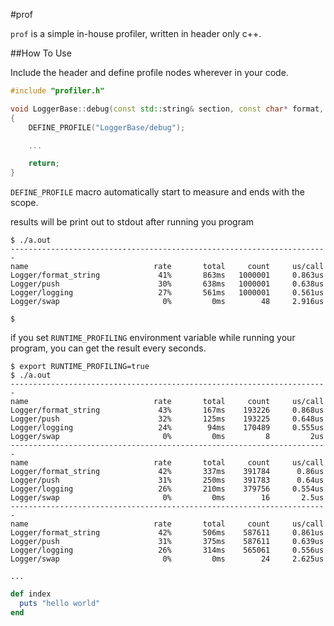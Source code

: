 #prof

`prof` is a simple in-house profiler, written in header only c++.

##How To Use

Include the header and define profile nodes wherever in your code.

```cpp
#include "profiler.h"

void LoggerBase::debug(const std::string& section, const char* format, ...)
{
	DEFINE_PROFILE("LoggerBase/debug");

	...

	return;
}
```

`DEFINE_PROFILE` macro automatically start to measure and ends with the scope.

results will be print out to stdout after running you program

```
$ ./a.out
-----------------------------------------------------------------------
name                            rate       total     count     us/call
Logger/format_string             41%       863ms   1000001     0.863us
Logger/push                      30%       638ms   1000001     0.638us
Logger/logging                   27%       561ms   1000001     0.561us
Logger/swap                       0%         0ms        48     2.916us

$
```

if you set `RUNTIME_PROFILING` environment variable while running your program, you can get the result every seconds.

```
$ export RUNTIME_PROFILING=true
$ ./a.out
-----------------------------------------------------------------------
name                            rate       total     count     us/call
Logger/format_string             43%       167ms    193226     0.868us
Logger/push                      32%       125ms    193225     0.648us
Logger/logging                   24%        94ms    170489     0.555us
Logger/swap                       0%         0ms         8         2us
-----------------------------------------------------------------------
name                            rate       total     count     us/call
Logger/format_string             42%       337ms    391784      0.86us
Logger/push                      31%       250ms    391783      0.64us
Logger/logging                   26%       210ms    379756     0.554us
Logger/swap                       0%         0ms        16       2.5us
-----------------------------------------------------------------------
name                            rate       total     count     us/call
Logger/format_string             42%       506ms    587611     0.861us
Logger/push                      31%       375ms    587611     0.639us
Logger/logging                   26%       314ms    565061     0.556us
Logger/swap                       0%         0ms        24     2.625us

...
```

``` ruby
def index
  puts "hello world"
end
```


